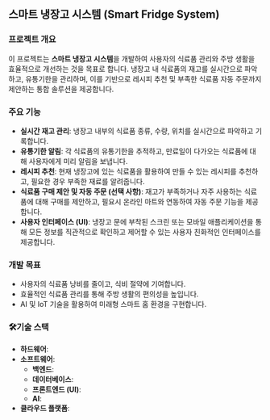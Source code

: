 ## 스마트 냉장고 시스템 (Smart Fridge System)


### 프로젝트 개요
이 프로젝트는 **스마트 냉장고 시스템**을 개발하여 사용자의 식료품 관리와 주방 생활을 효율적으로 개선하는 것을 목표로 합니다. 냉장고 내 식료품의 재고를 실시간으로 파악하고, 유통기한을 관리하며, 이를 기반으로 레시피 추천 및 부족한 식료품 자동 주문까지 제안하는 통합 솔루션을 제공합니다.

### 주요 기능
* **실시간 재고 관리**: 냉장고 내부의 식료품 종류, 수량, 위치를 실시간으로 파악하고 기록합니다.
* **유통기한 알림**: 각 식료품의 유통기한을 추적하고, 만료일이 다가오는 식료품에 대해 사용자에게 미리 알림을 보냅니다.
* **레시피 추천**: 현재 냉장고에 있는 식료품을 활용하여 만들 수 있는 레시피를 추천하고, 필요한 경우 부족한 재료를 알려줍니다.
* **식료품 구매 제안 및 자동 주문 (선택 사항)**: 재고가 부족하거나 자주 사용하는 식료품에 대해 구매를 제안하고, 필요시 온라인 마트와 연동하여 자동 주문 기능을 제공합니다.
* **사용자 인터페이스 (UI)**: 냉장고 문에 부착된 스크린 또는 모바일 애플리케이션을 통해 모든 정보를 직관적으로 확인하고 제어할 수 있는 사용자 친화적인 인터페이스를 제공합니다.

### 개발 목표
* 사용자의 식료품 낭비를 줄이고, 식비 절약에 기여합니다.
* 효율적인 식료품 관리를 통해 주방 생활의 편의성을 높입니다.
* AI 및 IoT 기술을 활용하여 미래형 스마트 홈 환경을 구현합니다.

### 🛠기술 스택 
* **하드웨어**: 
* **소프트웨어**:
    * **백엔드**:
    * **데이터베이스**: 
    * **프론트엔드 (UI)**: 
    * **AI**: 
* **클라우드 플랫폼**: 
